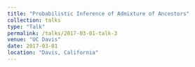 ```yaml
---
title: "Probabilistic Inference of Admixture of Ancestors"
collection: talks
type: "Talk"
permalink: /talks/2017-03-01-talk-3
venue: "UC Davis"
date: 2017-03-01
location: "Davis, California"
---
```

